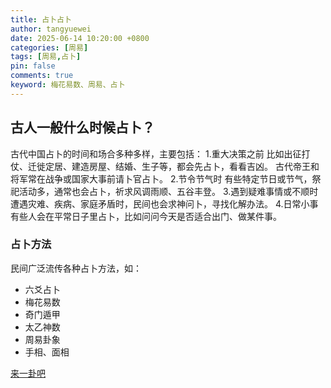 ```yaml
---
title: 占卜占卜
author: tangyuewei
date: 2025-06-14 10:20:00 +0800
categories: [周易]
tags: [周易,占卜]
pin: false
comments: true
keyword: 梅花易数、周易、占卜
---
```


## 古人一般什么时候占卜？
古代中国占卜的时间和场合多种多样，主要包括：
1.重大决策之前
比如出征打仗、迁徙定居、建造房屋、结婚、生子等，都会先占卜，看看吉凶。
古代帝王和将军常在战争或国家大事前请卜官占卜。
2.节令节气时
有些特定节日或节气，祭祀活动多，通常也会占卜，祈求风调雨顺、五谷丰登。
3.遇到疑难事情或不顺时
遭遇灾难、疾病、家庭矛盾时，民间也会求神问卜，寻找化解办法。
4.日常小事
有些人会在平常日子里占卜，比如问问今天是否适合出门、做某件事。

### 占卜方法
民间广泛流传各种占卜方法，如：
- 六爻占卜
- 梅花易数
- 奇门遁甲
- 太乙神数
- 周易卦象
- 手相、面相

[来一卦吧](https://tangyuewei.com/laiyigua/)
